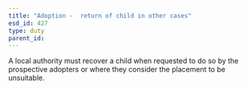 ```yaml
---
title: "Adoption -  return of child in other cases"
esd_id: 427
type: duty
parent_id:  
---
```


A local authority must recover a child when requested to do so by the prospective adopters or where they consider the placement to be unsuitable. 

